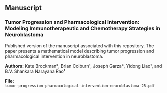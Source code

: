 ## Manuscript

### Tumor Progression and Pharmacological Intervention: Modeling Immunotherapeutic and Chemotherapy Strategies in Neuroblastoma

Published version of the manuscript associated with this repository. The paper presents a mathematical model describing tumor progression and pharmacological intervention in neuroblastoma.

**Authors:** Kate Brockman², Brian Colburn¹, Joseph Garza³, Yidong Liao¹, and B.V. Shankara Narayana Rao¹  

**File:**  
`tumor-progression-pharmacological-intervention-neuroblastoma-25.pdf`
<br><br>
